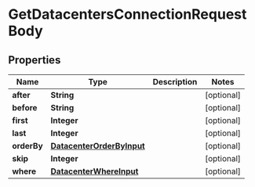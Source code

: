 

# GetDatacentersConnectionRequestBody


## Properties

Name | Type | Description | Notes
------------ | ------------- | ------------- | -------------
**after** | **String** |  |  [optional]
**before** | **String** |  |  [optional]
**first** | **Integer** |  |  [optional]
**last** | **Integer** |  |  [optional]
**orderBy** | [**DatacenterOrderByInput**](DatacenterOrderByInput.md) |  |  [optional]
**skip** | **Integer** |  |  [optional]
**where** | [**DatacenterWhereInput**](DatacenterWhereInput.md) |  |  [optional]



